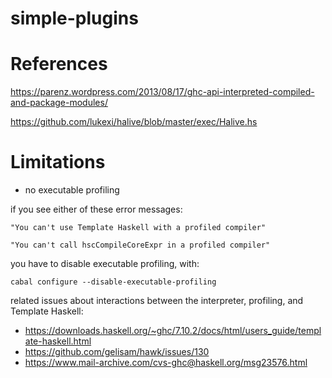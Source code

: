 # simple-plugins




# References

<https://parenz.wordpress.com/2013/08/17/ghc-api-interpreted-compiled-and-package-modules/>

<https://github.com/lukexi/halive/blob/master/exec/Halive.hs>


# Limitations 

* no executable profiling 

if you see either of these error messages:

    "You can't use Template Haskell with a profiled compiler"

    "You can't call hscCompileCoreExpr in a profiled compiler"

you have to disable executable profiling, with:

    cabal configure --disable-executable-profiling

related issues about interactions between the interpreter, profiling, and Template Haskell: 

* https://downloads.haskell.org/~ghc/7.10.2/docs/html/users_guide/template-haskell.html
* https://github.com/gelisam/hawk/issues/130
* https://www.mail-archive.com/cvs-ghc@haskell.org/msg23576.html

